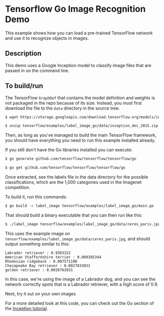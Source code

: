 # Tensorflow Go Image Recognition Demo

This example shows how you can load a pre-trained TensorFlow network and use it
to recognize objects in images.

## Description

This demo uses a Google Inception model to classify image files that are passed
in on the command line.

## To build/run

The TensorFlow `GraphDef` that contains the model definition and weights
is not packaged in the repo because of its size. Instead, you must
first download the file to the `data` directory in the source tree:

```bash
$ wget https://storage.googleapis.com/download.tensorflow.org/models/inception_dec_2015.zip -O tensorflow/examples/label_image_go/data/inception_dec_2015.zip

$ unzip tensorflow/examples/label_image_go/data/inception_dec_2015.zip -d tensorflow/examples/label_image_go/data/
```

Then, as long as you've managed to build the main TensorFlow framework, you
should have everything you need to run this example installed already.

If you still don't have the Go libraries installed you can execute:

```bash
$ go generate github.com/tensorflow/tensorflow/tensorflow/go

$ go get github.com/tensorflow/tensorflow/tensorflow/go
```

Once extracted, see the labels file in the data directory for the possible
classifications, which are the 1,000 categories used in the Imagenet
competition.

To build it, run this commands:

```bash
$ go build -o label_image tensorflow/examples/label_image_go/main.go
```

That should build a binary executable that you can then run like this:

```bash
$ ./label_image tensorflow/examples/label_image_go/data/ceres_paris.jpg
```

This uses the example image on `tensorflow/examples/label_image_go/data/ceres_paris.jpg`,
and should output something similar to this:

```
Labrador retriever : 0.9383322
American Staffordshire terrier : 0.009385344
Rhodesian ridgeback : 0.007571198
Chesapeake Bay retriever : 0.0027833031
golden retriever : 0.0026763931
```
In this case, we're using the image of a Labrador dog, and you can
see the network correctly spots that is a Labrador retriever, with a high
score of 0.9.

Next, try it out on your own images

For a more detailed look at this code, you can check out the Go section of the
[Inception tutorial](https://tensorflow.org/tutorials/image_recognition/).
